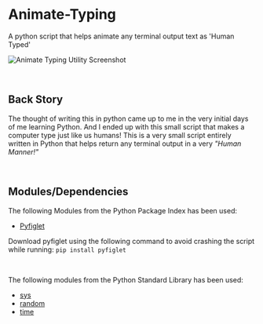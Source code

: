 # Animate-Typing
A python script that helps animate any terminal output text as 'Human Typed'
<br>

![Animate Typing Utility Screenshot](https://github.com/chandrasreasgop/Computer-Typing-Animation/blob/main/Animate%20Typing%20Terminal%20App.png?raw=true)

<br>

## Back Story

The thought of writing this in python came up to me in the very initial days of me learning Python. And I ended up with this small script that makes a computer type just like us humans! This is a very small script entirely written in Python that helps return any terminal output in a very *"Human Manner!"*
<br>

<br>

## Modules/Dependencies

The following Modules from the Python Package Index has been used:
- [Pyfiglet](https://pypi.org/project/pyfiglet/0.7/)

Download pyfiglet using the following command to avoid crashing the script while running:
`pip install pyfiglet  `

<br>

The following modules from the Python Standard Library has been used:
- [sys](https://docs.python.org/3/library/sys.html#module-sys)
- [random](https://docs.python.org/3/library/random.html#module-random)
- [time]()
